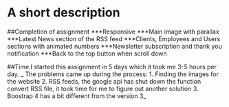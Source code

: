 # A short description

##Completion of assignment
***Responsive
***Main image with parallax
***Latest News section of the RSS feed
***Clients, Employees and Users sections with animated numbers
***Newsletter subscription and thank you notification
***Back to the top button when scroll down

##Time
I started this assignment in 5 days which it took me 3-5 hours per day.
_ The problems came up during the process:
    1. Finding the images for the website
    2. RSS feeds, the google api has shut down the function convert RSS file, it took time for me to figure out another solution
    3. Boostrap 4 has a bit different from the version 3_

